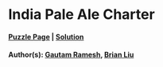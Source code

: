 # India Pale Ale Charter

#### [Puzzle Page](https://www.peapuzzlehunt.com/india-pale-ale-charter) | [Solution](3.4.pdf)
#### Author(s): [Gautam Ramesh](../../../../search.html?q=Gautam+Ramesh), [Brian Liu](../../../../search.html?q=Brian+Liu)
